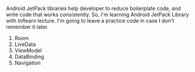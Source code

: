 
Android JetPack libraries help developer to reduce boilerplate code, and write code that works consistently.
So, I'm learning Android JetPack Library with Inflearn lecture.
I'm going to leave a practice code in case I don't remember it later.

1. Room
2. LiveData
3. ViewModel
4. DataBinding
5. Navigation 
